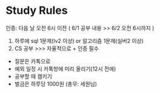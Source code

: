 # Study Rules

인증: 다음 날 오전 6시 이전
( 6/1 공부 내용 >> 6/2 오전 6시까지 )

1. 하루에 sql 1문제(lv2 이상) or 알고리즘 1문제(실버2 이상)
2. CS 공부 >>> 자율적으로 + 인증 필수

* 질문은 카톡으로
* 예외 일정 시 카톡방에 미리 올리기(12시 전에)
* 공부할 때 캠키기
* 벌금은 하루당 1000원 (총무: 세원님)
